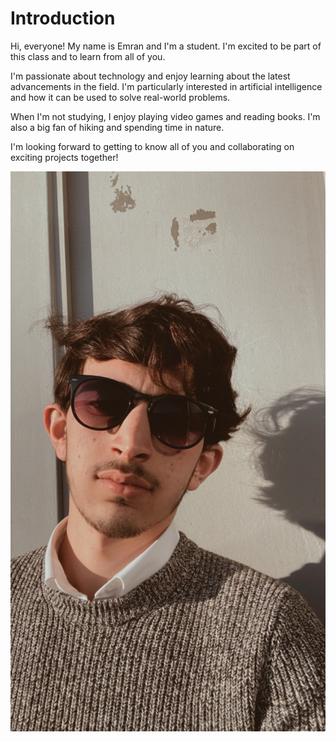 # Introduction

Hi, everyone! My name is Emran and I'm a student. I'm excited to be part of this class and to learn from all of you.

I'm passionate about technology and enjoy learning about the latest advancements in the field. I'm particularly interested in artificial intelligence and how it can be used to solve real-world problems.

When I'm not studying, I enjoy playing video games and reading books. I'm also a big fan of hiking and spending time in nature.

I'm looking forward to getting to know all of you and collaborating on exciting projects together!

![my picture](../assets/pic.JPG)